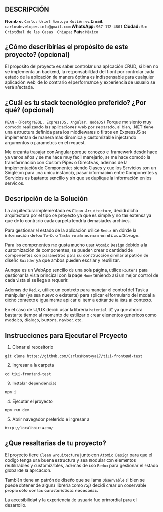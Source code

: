 ## DESCRIPCIÓN

**Nombre:** `Carlos Uriel Montoya Gutiérrez`
**Email:** `carlosdeveloper.info@gmail.com`
**WhatsApp:** `967-172-4801`
**Ciudad:** `San Cristóbal de las Casas, Chiapas`
**País:** `México`

## ¿Cómo describirías el propósito de este proyecto? (opcional)
El proposito del proyecto es saber controlar una aplicación CRUD, si bien no se implementa un backend, la responsabilidad del front por controlar cada estado de la aplicación de manera óptima es indispensable para cualquier aplicación web, de lo contrario el performance y experiencia de usuario se verá afectada.


## ¿Cuál es tu stack tecnológico preferido? ¿Por qué? (opcional)

`PEAN` - `(PostgreSQL, ExpressJS, Angular, NodeJS)`
Porque me siento muy comodo realizando las aplicaciones web por separado, si bien, .NET tiene una estructura definida para los middlewares o filtros en ExpressJS se implementan de manera más dinámica y customizable injectando argumentos o parametros en el request.

Me encanta trabajar con Angular porque conozco el framework desde hace ya varios años y se me hace muy facil manejarlo, se me hace comodo la transformación con Custom Pipes o Directivas, ademas de la implementación de Componentes siendo Clases y que los Servicios son un Singleton para una unica instancia, pasar información entre Componentes y Servicios es bastante sencillo y sin que se duplique la información en los servicios. 

## Descripción de la Solución

La arquitectura implementada es `Clean Arquitecture`, decidí dicha arquitectura por el tipo de proyecto ya que es simple y no tan extensa ya que de lo contrario cada carpeta tendría demasiados archivos.

Para gestionar el estado de la aplicación utilice `Redux` en dónde la información de los `To-Do` o `Tasks` se almacenan en el _LocalStorage_.

Para los componentes me gusta mucho usar `Atomic Design` debido a la customización de componentes, se pueden crear x cantidad de componentes con parametros para su construcción similar al patrón de diseño `Builder` ya que ambos pueden escalar y reutilizar.

Aunque es un WebApp sencillo de una sola página, utilice `Routers` para gestionar la vista principal con la page `Home` teniendo así un mejor control de cada vista si se llega a requerir.

Ademas de `Redux`, utilice un contexto para manejar el control del Task a manipular (ya sea nuevo o existente) para aplicar el formulario del modal a dicho contexto e igualmente aplicar el item a editar de la lista al contexto. 

En el caso de UI/UX decidí usar la libreria `Material UI` ya que ahorra bastante tiempo al momento de estilizar o crear elementos genericos como modales, dialogs, buttons, navbar, etc.

## Instrucciones para Ejecutar el Proyecto

1. Clonar el repositorio
```shell
git clone https://github.com/CarlosMontoya17/tiui-frontend-test
```

2. Ingresar a la carpeta
```shell
cd tiui-frontend-test
```

3. Instalar dependencias
```shell
npm i
```

4. Ejecutar el proyecto
```shell
npm run dev
```

5. Abrir navegador preferido e ingresar a
```
http://localhost:4200/
```


## ¿Que resaltarias de tu proyecto?

El proyecto tiene `Clean Arquitecture` junto con `Atomic Design` para que el codigo tenga una buena estructura y sea modular con elementos reutilizables y customizables, además de uso `Redux` para gestionar el estado global de la aplicación. 

También tiene un patrón de diseño que se llama `Observable` si bien se puede obtener de alguna librería como _rxjs_ decidí crear un observable propio sólo con las caracteristicas necesarias. 

La accesibilidad y la experiencia de usuario fue primordial para el desarrollo.
